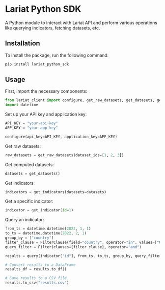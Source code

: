 # Lariat Python SDK

A Python module to interact with Lariat API and perform various operations like querying indicators, fetching datasets, etc.

## Installation

To install the package, run the following command:

```bash
pip install lariat_python_sdk
```

## Usage

First, import the necessary components:

```python
from lariat_client import configure, get_raw_datasets, get_datasets, get_indicators, get_indicator, query, Filter, FilterClause
import datetime
```

Set up your API key and application key:

```python
API_KEY = "your-api-key"
APP_KEY = "your-app-key"

configure(api_key=API_KEY, application_key=APP_KEY)
```

Get raw datasets:

```python
raw_datasets = get_raw_datasets(dataset_ids=[1, 2, 3])
```

Get computed datasets:

```python
datasets = get_datasets()
```

Get indicators:

```python
indicators = get_indicators(datasets=datasets)
```

Get a specific indicator:

```python
indicator = get_indicator(id=1)
```

Query an indicator:

```python
from_ts = datetime.datetime(2022, 1, 1)
to_ts = datetime.datetime(2022, 2, 1)
group_by = ["country"]
filter_clause = FilterClause(field="country", operator="in", values=["US", "UK"])
query_filter = Filter(clauses=[filter_clause], operator="and")

results = query(indicator["id"], from_ts, to_ts, group_by, query_filter=query_filter)

# Convert results to a DataFrame
results_df = results.to_df()

# Save results to a CSV file
results.to_csv("results.csv")
```
